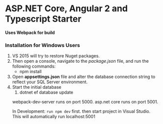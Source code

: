# ASP.NET Core, Angular 2 and Typescript Starter #

<b>Uses Webpack for build</b>

<h3>Installation for Windows Users</h3>
<ol>
<li>VS 2015 will try to restore Nuget packages.</li>
<li>Then open a console, navigate to the <i>package.json</i> file, and run the following commands:
<ul>
<li>npm install</li>
</ul>
</li>
<li>Open <strong>appsettings.json</strong> file and alter the database connection string to reflect your SQL Server environment.</li>
<li>Start the initial database
<ol>
<li>dotnet ef database update</li>
</ol>
</li>

webpack-dev-server runs on port 5000.
asp.net core runs on port 5001.

In Development:
`run npm dev` first.
then start project in Visual Studio. This will automatically run localhost:5001


